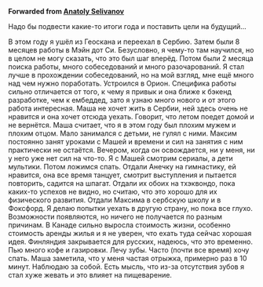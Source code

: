 **Forwarded from [Anatoly Selivanov](https://t.me/anatolyselivanov)**

Надо бы подвести какие-то итоги года и поставить цели на будущий...

В этом году я ушёл из Геоскана и переехал в Сербию. Затем были 8 месяцев работы в Мэйн дот Си. Безусловно, я чему-то там научился, но в целом не могу сказать, что это был шаг вперёд. Потом были 2 месяца поиска работы, много собеседований и много разочарований. Я стал лучше в прохождении собеседований, но на мой взгляд, мне ещё много над чем нужно поработать. 
Устроился в Орион. Специфика работы сильно отличается от того, к чему я привык и она ближе к бэкенд разработке, чем к ембеддед, зато я узнаю много нового и от этого работа интересная.
Маша не хочет жить в Сербии, ней здесь очень не нравится и она хочет отсюда уехать. Говорит, что летом поедет домой и не вернётся.
Маша считает, что я в этом году был плохим мужем и плохим отцом. Мало занимался с детьми, не гулял с ними. Максим постоянно занят уроками с Машей и времени и сил на занятия с ним практически не остаётся. Вечером, когда он освождается, ни у меня, ни у него уже нет сил на что-то. Я с Машей смотрим сериалы, а дети мультики. Потом ложимся спать. Отдали Анечку на гимнастику, ей нравится, она все время танцует, смотрит выступления и пытается повторить, садится на шпагат. Отдали их обоих на тхэквондо, пока каких-то успехов не видно, но считаю, что это хорошо для их физического развития.
Отдали Максима в сербскую школу и в Фоксфорд. 
Я делаю попытки уехать в другую страну, но пока все глухо. Возможности появляются, но ничего не получается по разным причинам. В Канаде сильно выросла стоимость жизни, особенно стоимость аренды жилья и я не уверен, что ехать туда сейчас хорошая идея. Финляндия закрывается для русских, надеюсь, что это временно. 
Пью много кофе и газировки. Лечу зубы. Часто (почти все время) хочу спать. Маша заметила, что у меня частая отрыжка, примерно раз в 10 минут. Наблюдаю за собой. Есть мысль, что из-за отсутствия зубов я стал хуже жевать и это влияет на пищеварение.
